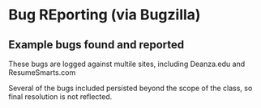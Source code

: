 # Bug REporting (via Bugzilla)
## Example bugs found and reported

These bugs are logged against multile sites, including Deanza.edu and ResumeSmarts.com

Several of the bugs included persisted beyond the scope of the class, so final resolution is not reflected. 
